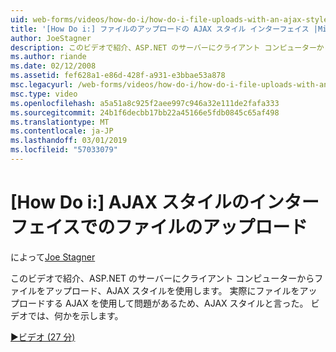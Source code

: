 ```yaml
---
uid: web-forms/videos/how-do-i/how-do-i-file-uploads-with-an-ajax-style-interface
title: '[How Do i:] ファイルのアップロードの AJAX スタイル インターフェイス |Microsoft Docs'
author: JoeStagner
description: このビデオで紹介、ASP.NET のサーバーにクライアント コンピューターからファイルをアップロード、AJAX スタイルを使用します。 あるため、AJAX スタイルと言ったをしています.
ms.author: riande
ms.date: 02/12/2008
ms.assetid: fef628a1-e86d-428f-a931-e3bbae53a878
msc.legacyurl: /web-forms/videos/how-do-i/how-do-i-file-uploads-with-an-ajax-style-interface
msc.type: video
ms.openlocfilehash: a5a51a8c925f2aee997c946a32e111de2fafa333
ms.sourcegitcommit: 24b1f6decbb17bb22a45166e5fdb0845c65af498
ms.translationtype: MT
ms.contentlocale: ja-JP
ms.lasthandoff: 03/01/2019
ms.locfileid: "57033079"
---
```

<a name="how-do-i--file-uploads-with-an-ajax-style-interface"></a>[How Do i:] AJAX スタイルのインターフェイスでのファイルのアップロード
====================
によって[Joe Stagner](https://github.com/JoeStagner)

このビデオで紹介、ASP.NET のサーバーにクライアント コンピューターからファイルをアップロード、AJAX スタイルを使用します。 実際にファイルをアップロードする AJAX を使用して問題があるため、AJAX スタイルと言った。 ビデオでは、何かを示します。

[&#9654;ビデオ (27 分)](https://channel9.msdn.com/Blogs/ASP-NET-Site-Videos/how-do-i-file-uploads-with-an-ajax-style-interface)
